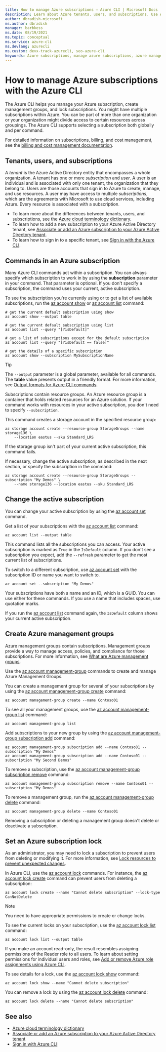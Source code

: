 ```yaml
---
title: How to manage Azure subscriptions – Azure CLI | Microsoft Docs
description: Learn about Azure tenants, users, and subscriptions. Use Azure CLI to manage your subscriptions, create management groups, and lock subscriptions.
author: dbradish-microsoft
ms.author: dbradish
manager: barbkess
ms.date: 08/19/2021
ms.topic: conceptual
ms.service: azure-cli
ms.devlang: azurecli
ms.custom: devx-track-azurecli, seo-azure-cli
keywords: Azure subscriptions, manage azure subscriptions, azure management groups, azure cli set subscription, azure cli select subscription
---
```


# How to manage Azure subscriptions with the Azure CLI

The Azure CLI helps you manage your Azure subscription, create management groups, and lock subscriptions.  You might have multiple subscriptions within Azure. You can be part of more than one organization or your organization might divide access to certain resources across groupings. The Azure CLI supports selecting a subscription both globally and per command.

For detailed information on subscriptions, billing, and cost management, see the [billing and cost management documentation](/azure/billing/).

## Tenants, users, and subscriptions

A _tenant_ is the Azure Active Directory entity that encompasses a whole organization. A tenant has one or more _subscription_ and _user_. A user is an individual and is associated with only one tenant, the organization that they belong to. Users are those accounts that sign in to Azure to create, manage, and use resources. A user may have access to multiple _subscriptions_, which are the agreements with Microsoft to use cloud services, including Azure. Every resource is associated with a subscription.

* To learn more about the differences between tenants, users, and subscriptions, see the [Azure cloud terminology dictionary](/azure/azure-glossary-cloud-terminology).
* To learn how to add a new subscription to your Azure Active Directory tenant, see [Associate or add an Azure subscription to your Azure Active Directory tenant](/azure/active-directory/active-directory-how-subscriptions-associated-directory).
* To learn how to sign in to a specific tenant, see [Sign in with the Azure CLI](./authenticate-azure-cli.md).

## Commands in an Azure subscription

Many Azure CLI commands act within a subscription. You can always specify which subscription to work in by using the **subscription** parameter in your command. That parameter is optional. If you don't specify a subscription, the command uses your current, active subscription.

To see the subscription you're currently using or to get a list of available subscriptions, run the [az account show](/cli/azure/account#az-account-show) or [az account list](/cli/azure/account#az-account-list) command:

```azurecli
# get the current default subscription using show
az account show --output table

# get the current default subscription using list
az account list --query "[?isDefault]"

# get a list of subscriptions except for the default subscription
az account list --query "[?isDefault == false]"

# get the details of a specific subscription
az account show --subscription MySubscriptionName
```

> [!TIP]
> The `--output` parameter is a global parameter, available for all commands. The **table** value presents output in a friendly format. For more information, see [Output formats for Azure CLI commands](./format-output-azure-cli.md).

Subscriptions contain resource groups. An Azure resource group is a container that holds related resources for an Azure solution. If your command works with resources in your active subscription, you don't need to specify `--subscription`.

This command creates a storage account in the specified resource group:

```azurecli
az storage account create --resource-group StorageGroups --name storage136 \
    --location eastus --sku Standard_LRS
```

If the storage group isn't part of your current active subscription, this command fails.

If necessary, change the active subscription, as described in the next section, or specify the subscription in the command:

```azurecli
az storage account create --resource-group StorageGroups --subscription "My Demos" \
    --name storage136 --location eastus --sku Standard_LRS
```

## Change the active subscription

You can change your active subscription by using the [az account set](/cli/azure/account#az-account-set) command.

Get a list of your subscriptions with the [az account list](/cli/azure/account#az-account-list) command:

```azurecli
az account list --output table
```

This command lists all the subscriptions you can access. Your active subscription is marked as `True` in the `IsDefault` column. If you don't see a subscription you expect, add the `--refresh` parameter to get the most current list of subscriptions.

To switch to a different subscription, use [az account set](/cli/azure/account#az-account-set) with the subscription ID or name you want to switch to.

```azurecli
az account set --subscription "My Demos"
```

Your subscriptions have both a name and an ID, which is a GUID. You can use either for these commands. If you use a name that includes spaces, use quotation marks.

If you run the [az account list](/cli/azure/account#az_account_list) command again, the `IsDefault` column shows your current active subscription.

## Create Azure management groups

Azure management groups contain subscriptions. Management groups provide a way to manage access, policies, and compliance for those subscriptions. For more information, see [What are Azure management groups](/azure/governance/management-groups/overview).

Use the [az account management-group](../latest/docs-ref-autogen/account/management-group.yml) commands to create and manage Azure Management Groups.

You can create a management group for several of your subscriptions by using the [az account management-group create](/cli/azure/account/management-group#az-account-management-group-create) command:

```azurecli
az account management-group create --name Contoso01
```

To see all your management groups, use the [az account management-group list](/cli/azure/account/management-group#az-account-management-group-list) command:

```azurecli
az account management-group list
```

Add subscriptions to your new group by using the [az account management-group subscription add](/cli/azure/account/management-group/subscription#az-account-management-group-subscription-add) command:

```azurecli
az account management-group subscription add --name Contoso01 --subscription "My Demos"
az account management-group subscription add --name Contoso01 --subscription "My Second Demos"
```

To remove a subscription, use the [az account management-group subscription remove](/cli/azure/account/management-group/subscription#az-account-management-group-subscription-remove) command:

```azurecli
az account management-group subscription remove --name Contoso01 --subscription "My Demos"
```

To remove a management group, run the [az account management-group delete](/cli/azure/account/management-group#az-account-management-group-delete) command:

```azurecli
az account management-group delete --name Contoso01
```

Removing a subscription or deleting a management group doesn't delete or deactivate a subscription.

## Set an Azure subscription lock

As an administrator, you may need to lock a subscription to prevent users from deleting or modifying it. For more information, see [Lock resources to prevent unexpected changes](/azure/azure-resource-manager/management/lock-resources).

In Azure CLI, use the [az account lock](../latest/docs-ref-autogen/account/lock.yml) commands. For instance, the [az account lock create](/cli/azure/account/lock#az-account-lock-create) command can prevent users from deleting a subscription:

```azurecli
az account lock create --name "Cannot delete subscription" --lock-type CanNotDelete
```

> [!NOTE]
> You need to have appropriate permissions to create or change locks.

To see the current locks on your subscription, use the [az account lock list](/cli/azure/account/lock#az-account-lock-list) command:

```azurecli
az account lock list --output table
```

If you make an account read-only, the result resembles assigning permissions of the Reader role to all users. To learn about setting permissions for individual users and roles, see [Add or remove Azure role assignments using Azure CLI](/azure/role-based-access-control/role-assignments-cli).

To see details for a lock, use the [az account lock show](/cli/azure/account/lock#az-account-lock-show) command:

```azurecli
az account lock show --name "Cannot delete subscription"
```

You can remove a lock by using the [az account lock delete](/cli/azure/account/lock#az-account-lock-delete) command:

```azurecli
az account lock delete --name "Cannot delete subscription"
```

## See also

* [Azure cloud terminology dictionary](/azure/azure-glossary-cloud-terminology)
* [Associate or add an Azure subscription to your Azure Active Directory tenant](/azure/active-directory/active-directory-how-subscriptions-associated-directory)
* [Sign in with Azure CLI](./authenticate-azure-cli.md)